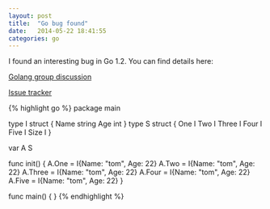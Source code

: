 ```yaml
---
layout: post
title:  "Go bug found"
date:   2014-05-22 18:41:55
categories: go
---
```


I found an interesting bug in Go 1.2.  You can find details here: 

[Golang group discussion](https://groups.google.com/forum/#!topic/golang-dev/1bV0GgIrX4A)

[Issue tracker](https://code.google.com/p/go/issues/detail?id=7623)

{% highlight go %}
package main

type I struct {
    Name string
    Age  int
}
type S struct {
    One   I
    Two   I
    Three I
    Four  I
    Five  I
    Size  I
}

var A S

func init() {
    A.One = I{Name: "tom", Age: 22}
    A.Two = I{Name: "tom", Age: 22}
    A.Three = I{Name: "tom", Age: 22}
    A.Four = I{Name: "tom", Age: 22}
    A.Five = I{Name: "tom", Age: 22}
}

func main() {
}
{% endhighlight %}
